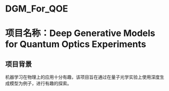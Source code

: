 # DGM_For_QOE
# 项目名称：Deep Generative Models for Quantum Optics Experiments
## 项目背景
机器学习在物理上的应用十分有趣，该项目旨在通过在量子光学实验上使用深度生成模型为例子，进行有趣的探索。
